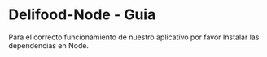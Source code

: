 # Delifood-Node - Guia

Para el correcto funcionamiento de nuestro aplicativo por favor Instalar las dependencias en Node.

